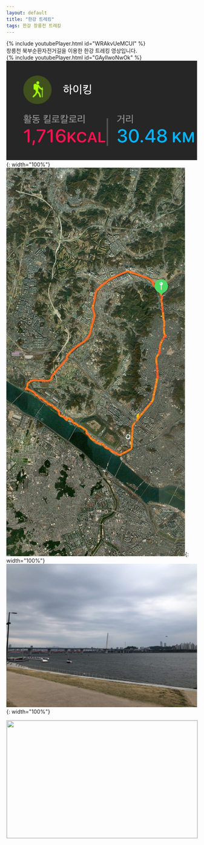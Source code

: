 ```yaml
---
layout: default
title: "한강 트레킹"
tags: 한강 창릉천 트레킹
---
```


{% include youtubePlayer.html id="WRAkvUeMCUI" %}
<br/>
창릉천 북부순환자전거길을 이용한 한강 트레킹 영상입니다.<br/>
{% include youtubePlayer.html id="GAyIlwoNwOk" %}<br/> 
![산행정보](/images/2022-06-05-한강-트래킹/20220605_1.jpg){: width="100%"}<br/>
![산행루트](/images/2022-06-05-한강-트래킹/20220605_2.jpg){: width="100%"}<br/>
![산행사진](/images/2022-06-05-한강-트래킹/20220605_3.jpg){: width="100%"}<br/>

<a href="http://kko.to/1nEga0_kV" target="_blank"><img width="504" height="310" src="https://map2.daum.net/map/mapservice?FORMAT=PNG&SCALE=40&MX=472686&MY=1139833&S=0&IW=504&IH=310&LANG=0&COORDSTM=WCONGNAMUL&logo=kakao_logo" style="border:1px solid #ccc"></a>
